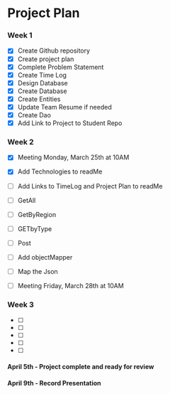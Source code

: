 # Project Plan

### Week 1

- [X] Create Github repository
- [X] Create project plan
- [X] Complete Problem Statement
- [X] Create Time Log
- [X] Design Database
- [X] Create Database
- [X] Create Entities
- [X] Update Team Resume if needed
- [X] Create Dao
- [X] Add Link to Project to Student Repo

### Week 2

- [X] Meeting Monday, March 25th at 10AM
- [X] Add Technologies to readMe 
- [ ] Add Links to TimeLog and Project Plan to readMe 
- [ ] GetAll 
- [ ] GetByRegion
- [ ] GETbyType
- [ ] Post
- [ ] Add objectMapper
- [ ] Map the Json
- [ ] Meeting Friday, March 28th at 10AM


### Week 3

- [ ] 
- [ ] 
- [ ] 
- [ ] 
- [ ] 

#### April 5th - Project complete and ready for review 
#### April 9th - Record Presentation